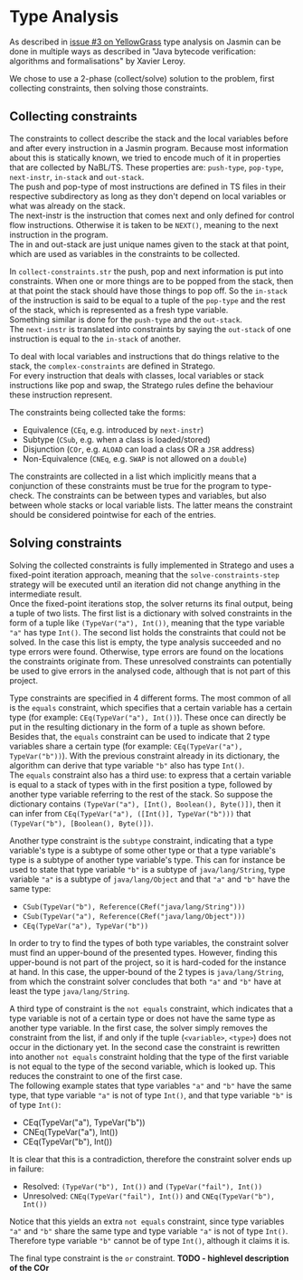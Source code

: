 Type Analysis
=============
As described in
[issue #3 on YellowGrass](http://yellowgrass.org/issue/Jasmin/3) type
analysis on Jasmin can be done in multiple ways as described in
"Java bytecode verification: algorithms and formalisations" by Xavier
Leroy. 

We chose to use a 2-phase (collect/solve) solution to the problem,
first collecting constraints, then solving those constraints. 

Collecting constraints
----------------------
The constraints to collect describe the stack and the local variables
before and after every instruction in a Jasmin program. 
Because most information about this is statically known, we tried to
encode much of it in properties that are collected by NaBL/TS. These
properties are: `push-type`, `pop-type`, `next-instr`, `in-stack` and
`out-stack`.  
The push and pop-type of most instructions are defined in
TS files in their respective subdirectory as long as they don't depend
on local variables or what was already on the stack.  
The next-instr is the instruction that comes next and only defined for
control flow instructions. Otherwise it is taken to be `NEXT()`,
meaning to the next instruction in the program.  
The in and out-stack are just unique names given to the stack at that
point, which are used as variables in the constraints to be collected. 

In `collect-constraints.str` the push, pop and next information is put
into constraints. When one or more things are to be popped from the
stack, then at that point the stack should have those things to pop
off. So the `in-stack` of the instruction is said to be equal to a
tuple of the `pop-type` and the rest of the stack, which is represented
as a fresh type variable.  
Something similar is done for the `push-type` and the `out-stack`.  
The `next-instr` is translated into constraints by saying the
`out-stack` of one instruction is equal to the `in-stack` of another. 

To deal with local variables and instructions that do things relative
to the stack, the `complex-constraints` are defined in Stratego.  
For every instruction that deals with classes, local variables or stack
instructions like pop and swap, the Stratego rules define the behaviour
these instruction represent. 

The constraints being collected take the forms:
 * Equivalence (`CEq`, e.g. introduced by `next-instr`)
 * Subtype (`CSub`, e.g. when a class is loaded/stored)
 * Disjunction (`COr`, e.g. `ALOAD` can load a class OR a `JSR` address)
 * Non-Equivalence (`CNEq`, e.g. `SWAP` is not allowed on a `double`)

The constraints are collected in a list which implicitly means that a
conjunction of these constraints must be true for the program to
type-check. The constraints can be between types and variables, but also
between whole stacks or local variable lists. The latter means the
constraint should be considered pointwise for each of the entries. 

Solving constraints
-------------------
Solving the collected constraints is fully implemented in Stratego and uses a fixed-point iteration approach, meaning that the `solve-constraints-step` strategy will be executed until an iteration did not change anything in the intermediate result.  
Once the fixed-point iterations stop, the solver returns its final output, being a tuple of two lists. The first list is a dictionary with solved constraints in the form of a tuple like `(TypeVar("a"), Int())`, meaning that the type variable `"a"` has type `Int()`. The second list holds the constraints that could not be solved. In the case this list is empty, the type analysis succeeded and no type errors were found. Otherwise, type errors are found on the locations the constraints originate from. These unresolved constraints can potentially be used to give errors in the analysed code, although that is not part of this project.

Type constraints are specified in 4 different forms. The most common of all is the `equals` constraint, which specifies that a certain variable has a certain type (for example: `CEq(TypeVar("a"), Int())`). These once can directly be put in the resulting dictionary in the form of a tuple as shown before.  
Besides that, the `equals` constraint can be used to indicate that 2 type variables share a certain type (for example: `CEq(TypeVar("a"), TypeVar("b"))`). With the previous constraint already in its dictionary, the algorithm can derive that type variable `"b"` also has type `Int()`.  
The `equals` constraint also has a third use: to express that a certain variable is equal to a stack of types with in the first position a type, followed by another type variable referring to the rest of the stack. So suppose the dictionary contains `(TypeVar("a"), [Int(), Boolean(), Byte()])`, then it can infer from `CEq(TypeVar("a"), ([Int()], TypeVar("b")))` that `(TypeVar("b"), [Boolean(), Byte()])`.

Another type constraint is the `subtype` constraint, indicating that a type variable's type is a subtype of some other type or that a type variable's type is a subtype of another type variable's type. This can for instance be used to state that type variable `"b"` is a subtype of `java/lang/String`, type variable `"a"` is a subtype of `java/lang/Object` and that `"a"` and `"b"` have the same type:

* `CSub(TypeVar("b"), Reference(CRef("java/lang/String")))`
* `CSub(TypeVar("a"), Reference(CRef("java/lang/Object")))`
* `CEq(TypeVar("a"), TypeVar("b"))`

In order to try to find the types of both type variables, the constraint solver must find an upper-bound of the presented types. However, finding this upper-bound is not part of the project, so it is hard-coded for the instance at hand. In this case, the upper-bound of the 2 types is `java/lang/String`, from which the constraint solver concludes that both `"a"` and `"b"` have at least the type `java/lang/String`. 

A third type of constraint is the `not equals` constraint, which indicates that a type variable is not of a certain type or does not have the same type as another type variable. In the first case, the solver simply removes the constraint from the list, if and only if the tuple (`<variable>`, `<type>`) does not occur in the dictionary yet. In the second case the constraint is rewritten into another `not equals` constraint holding that the type of the first variable is not equal to the type of the second variable, which is looked up. This reduces the constraint to one of the first case.  
The following example states that type variables `"a"` and `"b"` have the same type, that type variable `"a"` is not of type `Int()`, and that type variable `"b"` is of type `Int()`:

* CEq(TypeVar("a"), TypeVar("b"))
* CNEq(TypeVar("a"), Int())
* CEq(TypeVar("b"), Int())

It is clear that this is a contradiction, therefore the constraint solver ends up in failure:

* Resolved: `(TypeVar("b"), Int())` and `(TypeVar("fail"), Int())`
* Unresolved: `CNEq(TypeVar("fail"), Int())` and `CNEq(TypeVar("b"), Int())`

Notice that this yields an extra `not equals` constraint, since type variables `"a"` and `"b"` share the same type and type variable `"a"` is not of type `Int()`. Therefore type variable `"b"` cannot be of type `Int()`, although it claims it is.

The final type constraint is the `or` constraint. **TODO - highlevel description of the COr**
